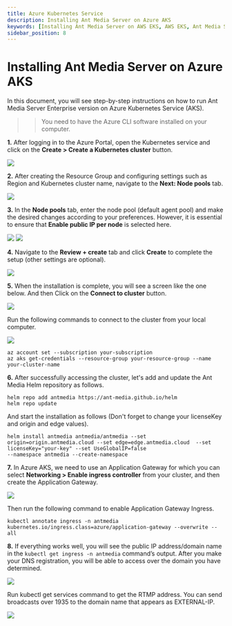 ```yaml
---
title: Azure Kubernetes Service 
description: Installing Ant Media Server on Azure AKS 
keywords: [Installing Ant Media Server on AWS EKS, AWS EKS, Ant Media Server Documentation, Ant Media Server Tutorials]
sidebar_position: 8
---
```


# Installing Ant Media Server on Azure AKS

In this document, you will see step-by-step instructions on how to run Ant Media Server Enterprise version on Azure Kubernetes Service (AKS).

>> You need to have the Azure CLI software installed on your computer.

**1.** After logging in to the Azure Portal, open the Kubernetes service and click on the **Create > Create a Kubernetes cluster** button.

![](@site/static/img/azure-aks/azure-aks-1.png)

**2.** After creating the Resource Group and configuring settings such as Region and Kubernetes cluster name, navigate to the **Next: Node pools** tab.

![](@site/static/img/azure-aks/azure-aks-2.png)

**3.** In the **Node pools** tab, enter the node pool (default agent pool) and make the desired changes according to your preferences. However, it is essential to ensure that **Enable public IP per node** is selected here.

![](@site/static/img/azure-aks/azure-aks-3-1.png)
![](@site/static/img/azure-aks/azure-aks-3-2.png)

**4.** Navigate to the **Review + create** tab and click **Create** to complete the setup (other settings are optional).

![](@site/static/img/azure-aks/azure-aks-4.png)

**5.** When the installation is complete, you will see a screen like the one below. And then Click on the **Connect to cluster** button.

![](@site/static/img/azure-aks/azure-aks-5-1.png)

Run the following commands to connect to the cluster from your local computer.

![](@site/static/img/azure-aks/azure-aks-5-2.png)

```
az account set --subscription your-subscription
az aks get-credentials --resource-group your-resource-group --name your-cluster-name

```


**6.** After successfully accessing the cluster, let's add and update the Ant Media Helm repository as follows.

```
helm repo add antmedia https://ant-media.github.io/helm
helm repo update
```

And start the installation as follows (Don't forget to change your licenseKey and origin and edge values).

```
helm install antmedia antmedia/antmedia --set origin=origin.antmedia.cloud --set edge=edge.antmedia.cloud  --set licenseKey="your-key" --set UseGlobalIP=false 
--namespace antmedia --create-namespace
```

**7.** In Azure AKS, we need to use an Application Gateway for which you can select **Networking > Enable ingress controller** from your cluster, and then create the Application Gateway.

![](@site/static/img/azure-aks/azure-aks-7.png)

Then run the following command to enable Application Gateway Ingress.

```
kubectl annotate ingress -n antmedia kubernetes.io/ingress.class=azure/application-gateway --overwrite --all

```

**8.** If everything works well, you will see the public IP address/domain name in the `kubectl get ingress -n antmedia` command’s output. After you make your DNS registration, you will be able to access over the domain you have determined.

![](@site/static/img/azure-aks/azure-aks-8-1.png)

Run kubectl get services command to get the RTMP address. You can send broadcasts over 1935 to the domain name that appears as EXTERNAL-IP.

![](@site/static/img/azure-aks/azure-aks-8-2.png)
